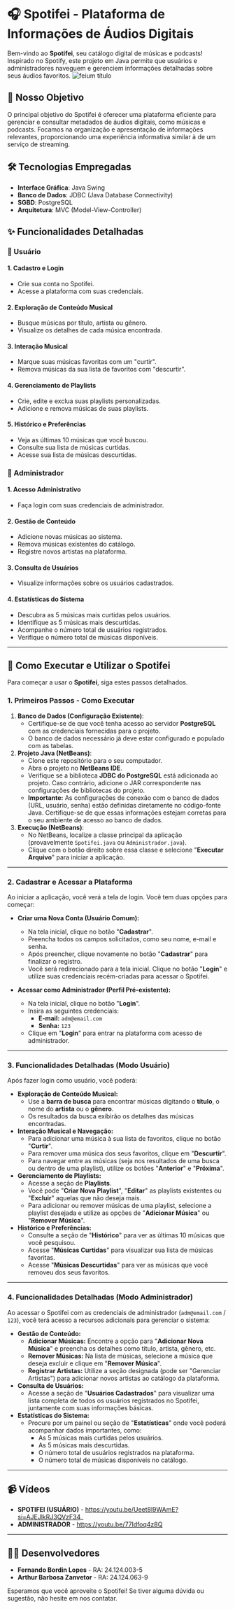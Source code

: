 # 🎧 Spotifei - Plataforma de Informações de Áudios Digitais

Bem-vindo ao **Spotifei**, seu catálogo digital de músicas e podcasts! Inspirado no Spotify, este projeto em Java permite que usuários e administradores naveguem e gerenciem informações detalhadas sobre seus áudios favoritos.
![feium título](https://github.com/user-attachments/assets/f7d54106-2e6b-459e-a448-873c2f821e6d)
## 🎯 Nosso Objetivo

O principal objetivo do Spotifei é oferecer uma plataforma eficiente para gerenciar e consultar metadados de áudios digitais, como músicas e podcasts. Focamos na organização e apresentação de informações relevantes, proporcionando uma experiência informativa similar à de um serviço de streaming.

## 🛠️ Tecnologias Empregadas

* **Interface Gráfica**: Java Swing
* **Banco de Dados**: JDBC (Java Database Connectivity)
* **SGBD**: PostgreSQL
* **Arquitetura**: MVC (Model-View-Controller)

## ✨ Funcionalidades Detalhadas

### 👤 Usuário

#### 1. Cadastro e Login
* Crie sua conta no Spotifei.
* Acesse a plataforma com suas credenciais.

#### 2. Exploração de Conteúdo Musical
* Busque músicas por título, artista ou gênero.
* Visualize os detalhes de cada música encontrada.

#### 3. Interação Musical
* Marque suas músicas favoritas com um "curtir".
* Remova músicas da sua lista de favoritos com "descurtir".

#### 4. Gerenciamento de Playlists
* Crie, edite e exclua suas playlists personalizadas.
* Adicione e remova músicas de suas playlists.

#### 5. Histórico e Preferências
* Veja as últimas 10 músicas que você buscou.
* Consulte sua lista de músicas curtidas.
* Acesse sua lista de músicas descurtidas.

### 👑 Administrador

#### 1. Acesso Administrativo
* Faça login com suas credenciais de administrador.

#### 2. Gestão de Conteúdo
* Adicione novas músicas ao sistema.
* Remova músicas existentes do catálogo.
* Registre novos artistas na plataforma.

#### 3. Consulta de Usuários
* Visualize informações sobre os usuários cadastrados.

#### 4. Estatísticas do Sistema
* Descubra as 5 músicas mais curtidas pelos usuários.
* Identifique as 5 músicas mais descurtidas.
* Acompanhe o número total de usuários registrados.
* Verifique o número total de músicas disponíveis.

---

## 🚀 Como Executar e Utilizar o Spotifei

Para começar a usar o **Spotifei**, siga estes passos detalhados.

### 1. Primeiros Passos - Como Executar

1.  **Banco de Dados (Configuração Existente)**:
    * Certifique-se de que você tenha acesso ao servidor **PostgreSQL** com as credenciais fornecidas para o projeto.
    * O banco de dados necessário já deve estar configurado e populado com as tabelas.
2.  **Projeto Java (NetBeans)**:
    * Clone este repositório para o seu computador.
    * Abra o projeto no **NetBeans IDE**.
    * Verifique se a biblioteca **JDBC do PostgreSQL** está adicionada ao projeto. Caso contrário, adicione o JAR correspondente nas configurações de bibliotecas do projeto.
    * **Importante:** As configurações de conexão com o banco de dados (URL, usuário, senha) estão definidas diretamente no código-fonte Java. Certifique-se de que essas informações estejam corretas para o seu ambiente de acesso ao banco de dados.
3.  **Execução (NetBeans)**:
    * No NetBeans, localize a classe principal da aplicação (provavelmente `Spotifei.java` ou `Administrador.java`).
    * Clique com o botão direito sobre essa classe e selecione "**Executar Arquivo**" para iniciar a aplicação.

---

### 2. Cadastrar e Acessar a Plataforma

Ao iniciar a aplicação, você verá a tela de login. Você tem duas opções para começar:

* **Criar uma Nova Conta (Usuário Comum):**
    *  Na tela inicial, clique no botão "**Cadastrar**".
    *  Preencha todos os campos solicitados, como seu nome, e-mail e senha.
    *  Após preencher, clique novamente no botão "**Cadastrar**" para finalizar o registro.
    *  Você será redirecionado para a tela inicial. Clique no botão "**Login**" e utilize suas credenciais recém-criadas para acessar o Spotifei.

* **Acessar como Administrador (Perfil Pré-existente):**
    *  Na tela inicial, clique no botão "**Login**".
    *  Insira as seguintes credenciais:
        * **E-mail:** `adm@email.com`
        * **Senha:** `123`
    *  Clique em "**Login**" para entrar na plataforma com acesso de administrador.

---

### 3. Funcionalidades Detalhadas (Modo Usuário)

Após fazer login como usuário, você poderá:

* **Exploração de Conteúdo Musical:**
    * Use a **barra de busca** para encontrar músicas digitando o **título**, o nome do **artista** ou o **gênero**.
    * Os resultados da busca exibirão os detalhes das músicas encontradas.
* **Interação Musical e Navegação:**
    * Para adicionar uma música à sua lista de favoritos, clique no botão "**Curtir**".
    * Para remover uma música dos seus favoritos, clique em "**Descurtir**".
    * Para navegar entre as músicas (seja nos resultados de uma busca ou dentro de uma playlist), utilize os botões "**Anterior**" e "**Próxima**".
* **Gerenciamento de Playlists:**
    * Acesse a seção de **Playlists**.
    * Você pode "**Criar Nova Playlist**", "**Editar**" as playlists existentes ou "**Excluir**" aquelas que não deseja mais.
    * Para adicionar ou remover músicas de uma playlist, selecione a playlist desejada e utilize as opções de "**Adicionar Música**" ou "**Remover Música**".
* **Histórico e Preferências:**
    * Consulte a seção de "**Histórico**" para ver as últimas 10 músicas que você pesquisou.
    * Acesse "**Músicas Curtidas**" para visualizar sua lista de músicas favoritas.
    * Acesse "**Músicas Descurtidas**" para ver as músicas que você removeu dos seus favoritos.

---

### 4. Funcionalidades Detalhadas (Modo Administrador)

Ao acessar o Spotifei com as credenciais de administrador (`adm@email.com` / `123`), você terá acesso a recursos adicionais para gerenciar o sistema:

* **Gestão de Conteúdo:**
    * **Adicionar Músicas:** Encontre a opção para "**Adicionar Nova Música**" e preencha os detalhes como título, artista, gênero, etc.
    * **Remover Músicas:** Na lista de músicas, selecione a música que deseja excluir e clique em "**Remover Música**".
    * **Registrar Artistas:** Utilize a seção designada (pode ser "Gerenciar Artistas") para adicionar novos artistas ao catálogo da plataforma.
* **Consulta de Usuários:**
    * Acesse a seção de "**Usuários Cadastrados**" para visualizar uma lista completa de todos os usuários registrados no Spotifei, juntamente com suas informações básicas.
* **Estatísticas do Sistema:**
    * Procure por um painel ou seção de "**Estatísticas**" onde você poderá acompanhar dados importantes, como:
        * As 5 músicas mais curtidas pelos usuários.
        * As 5 músicas mais descurtidas.
        * O número total de usuários registrados na plataforma.
        * O número total de músicas disponíveis no catálogo.

---

## 📹 Vídeos

* **SPOTIFEI (USUÁRIO)** - https://youtu.be/Ueet8l9WAmE?si=AJEJlkRJ3QVzF34_
* **ADMINISTRADOR** - https://youtu.be/77ldfoq4z8Q

---

## 👨‍💻 Desenvolvedores

* **Fernando Bordin Lopes** - RA: 24.124.003-5
* **Arthur Barbosa Zanvetor** - RA: 24.124.063-9

Esperamos que você aproveite o Spotifei! Se tiver alguma dúvida ou sugestão, não hesite em nos contatar.
